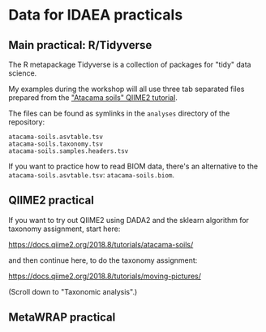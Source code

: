 # Data for IDAEA practicals

## Main practical: R/Tidyverse

The R metapackage Tidyverse is a collection of packages for "tidy" data science.

My examples during the workshop will all use three tab separated files prepared from the 
["Atacama soils" QIIME2 tutorial](https://docs.qiime2.org/2018.8/tutorials/atacama-soils/).

The files can be found as symlinks in the `analyses` directory of the repository:

```
atacama-soils.asvtable.tsv  
atacama-soils.taxonomy.tsv
atacama-soils.samples.headers.tsv
```

If you want to practice how to read BIOM data, there's an alternative to the
`atacama-soils.asvtable.tsv`: `atacama-soils.biom`.

## QIIME2 practical

If you want to try out QIIME2 using DADA2 and the sklearn algorithm for
taxonomy assignment, start here:

https://docs.qiime2.org/2018.8/tutorials/atacama-soils/

and then continue here, to do the taxonomy assignment:

https://docs.qiime2.org/2018.8/tutorials/moving-pictures/

(Scroll down to "Taxonomic analysis".)

## MetaWRAP practical
